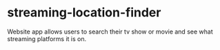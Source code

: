 # streaming-location-finder
Website app allows users to search their tv show or movie and see what streaming platforms it is on.
